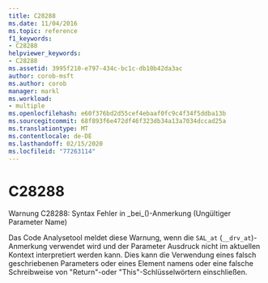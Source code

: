 ```yaml
---
title: C28288
ms.date: 11/04/2016
ms.topic: reference
f1_keywords:
- C28288
helpviewer_keywords:
- C28288
ms.assetid: 3995f210-e797-434c-bc1c-db10b42da3ac
author: corob-msft
ms.author: corob
manager: markl
ms.workload:
- multiple
ms.openlocfilehash: e60f376bd2d55cef4ebaaf0fc9c4f34f5ddba13b
ms.sourcegitcommit: 68f893f6e472df46f323db34a13a7034dccad25a
ms.translationtype: MT
ms.contentlocale: de-DE
ms.lasthandoff: 02/15/2020
ms.locfileid: "77263114"
---
```

# <a name="c28288"></a>C28288
Warnung C28288: Syntax Fehler in \_bei\_()-Anmerkung (Ungültiger Parameter Name)

 Das Code Analysetool meldet diese Warnung, wenn die `SAL_at` (`__drv_at`)-Anmerkung verwendet wird und der Parameter Ausdruck nicht im aktuellen Kontext interpretiert werden kann. Dies kann die Verwendung eines falsch geschriebenen Parameters oder eines Element namens oder eine falsche Schreibweise von "Return"-oder "This"-Schlüsselwörtern einschließen.
